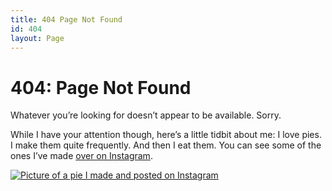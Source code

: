 ```yaml
---
title: 404 Page Not Found
id: 404
layout: Page
---
```


# 404: Page Not Found

Whatever you’re looking for doesn’t appear to be available. Sorry.

While I have your attention though, here’s a little tidbit about me: I love pies. I make them quite frequently. And then I eat them. You can see some of the ones I’ve made [over on Instagram](https://www.instagram.com/flyingjpies/).

[![Picture of a pie I made and posted on Instagram](/404-pies.jpg)](https://www.instagram.com/flyingjpies/)
